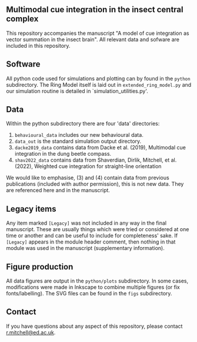 ## Multimodal cue integration in the insect central complex

This repository accompanies the manuscript "A model of cue integration as vector summation in the insect brain". All relevant data and sofware are included in this repository.

## Software
All python code used for simulations and plotting can by found in the `python` subdirectory. 
The Ring Model itself is laid out in `extended_ring_model.py` and our simulation routine is
detailed in `simulation_utilities.py'.

## Data
Within the python subdirectory there are four 'data' directories:

1. `behavioural_data` includes our new behavioural data.
2. `data_out` is the standard simulation output directory.
3. `dacke2019_data` contains data from Dacke et al. (2019), Multimodal cue integration in the dung beetle compass.
4. `shav2022_data` contains data from Shaverdian, Dirlik, Mitchell, et al. (2022), Weighted cue integration for straight-line orientation

We would like to emphasise, (3) and (4) contain data from previous publications
(included with author permission), this is not new data. They are referenced
here and in the manuscript.

## Legacy items
Any item marked `[Legacy]` was not included in any way in the final manuscript. These are usually
things which were tried or considered at one time or another and can be useful to include
for completeness' sake. If `[Legacy]` appears in the module header comment, then nothing in
that module was used in the manuscript (supplementary information).

## Figure production
All data figures are output in the `python/plots`
subdirectory. In some cases, modifications were made in Inkscape to
combine multiple figures (or fix fonts/labelling). The SVG files can
be found in the `figs` subdirectory.

## Contact
If you have questions about any aspect of this repository, please
contact r.mitchell@ed.ac.uk.
